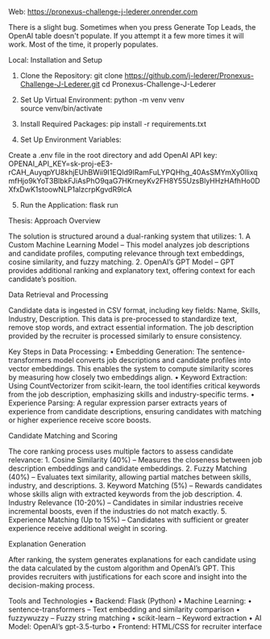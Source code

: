 
Web:
https://pronexus-challenge-j-lederer.onrender.com

There is a slight bug. Sometimes when you press Generate Top Leads, the OpenAI table doesn't populate. If you attempt it a few more times it will work. Most of the time, it properly populates.

Local:
Installation and Setup

1. Clone the Repository:
git clone https://github.com/j-lederer/Pronexus-Challenge-J-Lederer.git
cd Pronexus-Challenge-J-Lederer

2. Set Up Virtual Environment:
python -m venv venv  
source venv/bin/activate  

3. Install Required Packages:
pip install -r requirements.txt  

4. Set Up Environment Variables:

Create a .env file in the root directory and add OpenAI API key:
OPENAI_API_KEY=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

5. Run the Application:
flask run  


Thesis:
Approach Overview

The solution is structured around a dual-ranking system that utilizes:
	1.	A Custom Machine Learning Model – This model analyzes job descriptions and candidate profiles, computing relevance through text embeddings, cosine similarity, and fuzzy matching.
	2.	OpenAI’s GPT Model – GPT provides additional ranking and explanatory text, offering context for each candidate’s position.

Data Retrieval and Processing

Candidate data is ingested in CSV format, including key fields: Name, Skills, Industry, Description. This data is pre-processed to standardize text, remove stop words, and extract essential information. The job description provided by the recruiter is processed similarly to ensure consistency.

Key Steps in Data Processing:
	•	Embedding Generation: The sentence-transformers model converts job descriptions and candidate profiles into vector embeddings. This enables the system to compute similarity scores by measuring how closely two embeddings align.
	•	Keyword Extraction: Using CountVectorizer from scikit-learn, the tool identifies critical keywords from the job description, emphasizing skills and industry-specific terms.
	•	Experience Parsing: A regular expression parser extracts years of experience from candidate descriptions, ensuring candidates with matching or higher experience receive score boosts.

Candidate Matching and Scoring

The core ranking process uses multiple factors to assess candidate relevance:
	1.	Cosine Similarity (40%) – Measures the closeness between job description embeddings and candidate embeddings.
	2.	Fuzzy Matching (40%) – Evaluates text similarity, allowing partial matches between skills, industry, and descriptions.
	3.	Keyword Matching (5%) – Rewards candidates whose skills align with extracted keywords from the job description.
	4.	Industry Relevance (10-20%) – Candidates in similar industries receive incremental boosts, even if the industries do not match exactly.
	5.	Experience Matching (Up to 15%) – Candidates with sufficient or greater experience receive additional weight in scoring.

Explanation Generation

After ranking, the system generates explanations for each candidate using the data calculated by the custom algorithm and OpenAI’s GPT. This provides recruiters with justifications for each score and insight into the decision-making process.


Tools and Technologies
	•	Backend: Flask (Python)
	•	Machine Learning:
        •	sentence-transformers – Text embedding and similarity comparison
        •	fuzzywuzzy – Fuzzy string matching
        •	scikit-learn – Keyword extraction
	•	AI Model: OpenAI’s gpt-3.5-turbo
	•	Frontend: HTML/CSS for recruiter interface